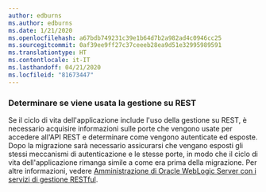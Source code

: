 ```yaml
---
author: edburns
ms.author: edburns
ms.date: 1/21/2020
ms.openlocfilehash: a67bdb749231c39e1b64d7b2a982ad4c0946cc25
ms.sourcegitcommit: 0af39ee9ff27c37ceeeb28ea9d51e32995989591
ms.translationtype: HT
ms.contentlocale: it-IT
ms.lasthandoff: 04/21/2020
ms.locfileid: "81673447"
---
```

### <a name="determine-whether-management-over-rest-is-used"></a>Determinare se viene usata la gestione su REST

Se il ciclo di vita dell'applicazione include l'uso della gestione su REST, è necessario acquisire informazioni sulle porte che vengono usate per accedere all'API REST e determinare come vengono autenticate ed esposte. Dopo la migrazione sarà necessario assicurarsi che vengano esposti gli stessi meccanismi di autenticazione e le stesse porte, in modo che il ciclo di vita dell'applicazione rimanga simile a come era prima della migrazione. Per altre informazioni, vedere [Amministrazione di Oracle WebLogic Server con i servizi di gestione RESTful](https://docs.oracle.com/middleware/12213/wls/WLRUR/title.htm).
